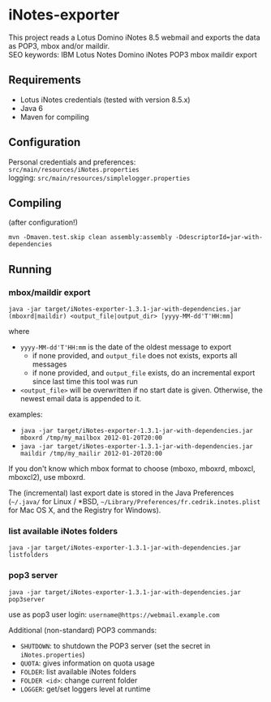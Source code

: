 iNotes-exporter
===============

This project reads a Lotus Domino iNotes 8.5 webmail and exports the data as POP3, mbox and/or maildir.  
SEO keywords: IBM Lotus Notes Domino iNotes POP3 mbox maildir export

Requirements
------------
* Lotus iNotes credentials (tested with version 8.5.x)  
* Java 6
* Maven for compiling

Configuration
-------------
Personal credentials and preferences: `src/main/resources/iNotes.properties`  
logging: `src/main/resources/simplelogger.properties`

Compiling
---------
(after configuration!)

	mvn -Dmaven.test.skip clean assembly:assembly -DdescriptorId=jar-with-dependencies

Running
-------

### mbox/maildir export

	java -jar target/iNotes-exporter-1.3.1-jar-with-dependencies.jar (mboxrd|maildir) <output_file|output_dir> [yyyy-MM-dd'T'HH:mm]

where
* `yyyy-MM-dd'T'HH:mm` is the date of the oldest message to export
	* if none provided, and `output_file` does not exists, exports all messages
	* if none provided, and `output_file` exists, do an incremental export since last time this tool was run
* `<output_file>` will be overwritten if no start date is given. Otherwise, the newest email data is appended to it.

examples:
* `java -jar target/iNotes-exporter-1.3.1-jar-with-dependencies.jar mboxrd /tmp/my_mailbox 2012-01-20T20:00`
* `java -jar target/iNotes-exporter-1.3.1-jar-with-dependencies.jar maildir /tmp/my_mailir 2012-01-20T20:00`

If you don't know which mbox format to choose (mboxo, mboxrd, mboxcl, mboxcl2), use mboxrd.

The (incremental) last export date is stored in the Java Preferences (`~/.java/` for Linux / *BSD, `~/Library/Preferences/fr.cedrik.inotes.plist` for Mac OS X, and the Registry for Windows).

### list available iNotes folders

	java -jar target/iNotes-exporter-1.3.1-jar-with-dependencies.jar listfolders

### pop3 server

	java -jar target/iNotes-exporter-1.3.1-jar-with-dependencies.jar pop3server

use as pop3 user login: `username@https://webmail.example.com`

Additional (non-standard) POP3 commands:
* `SHUTDOWN`: to shutdown the POP3 server (set the secret in `iNotes.properties`)
* `QUOTA`: gives information on quota usage
* `FOLDER`: list available iNotes folders
* `FOLDER <id>`: change current folder
* `LOGGER`: get/set loggers level at runtime

